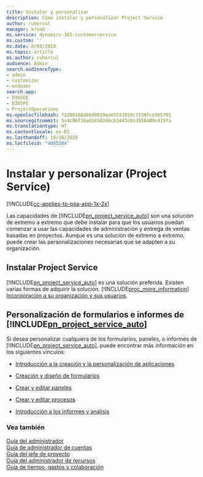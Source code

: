 ```yaml
---
title: Instalar y personalizar
description: Cómo instalar y personalizar Project Service
author: ruhercul
manager: kfend
ms.service: dynamics-365-customerservice
ms.custom: ''
ms.date: 8/03/2018
ms.topic: article
ms.author: ruhercul
audience: Admin
search.audienceType:
- admin
- customizer
- enduser
search.app:
- D365CE
- D365PS
- ProjectOperations
ms.openlocfilehash: f2d88160ab6d9020ea65553829c7139fce585701
ms.sourcegitcommit: 5c4c9bf3ba018562d6cb3443c01d550489c415fa
ms.translationtype: HT
ms.contentlocale: es-ES
ms.lasthandoff: 10/16/2020
ms.locfileid: "4085204"
---
```

# <a name="install-and-customize-project-service"></a>Instalar y personalizar (Project Service)

[!INCLUDE[cc-applies-to-psa-app-1x-2x](../includes/cc-applies-to-psa-app-1x-2x.md)]

Las capacidades de [!INCLUDE[pn_project_service_auto](../includes/pn-project-service-auto.md)] son una solución de extremo a extremo que debe instalar para que los usuarios puedan comenzar a usar las capacidades de administración y entrega de ventas basadas en proyectos. Aunque es una solución de extremo a extremo, puede crear las personalizaciones necesarias que se adapten a su organización.  
<!-- TODO: I expect to find the information on how to get and install this here. Please find that and add it here. Same for Project Service.--> 
  
## <a name="install-project-service"></a>Instalar Project Service  
 [!INCLUDE[pn_project_service_auto](../includes/pn-project-service-auto.md)] es una solución preferida. Existen varias formas de adquirir la solución. [!INCLUDE[proc_more_information](../includes/proc-more-information.md)] [Incorporación a su organización y sus usuarios](https://docs.microsoft.com/dynamics365/customerengagement/on-premises/admin/onboard-your-organization-and-users-to-dynamics-365-online).  
  
## <a name="customize-pn_project_service_auto-forms-and-reports"></a>Personalización de formularios e informes de [!INCLUDE[pn_project_service_auto](../includes/pn-project-service-auto.md)]  
 Si desea personalizar cualquiera de los formularios, paneles, o informes de [!INCLUDE[pn_project_service_auto](../includes/pn-project-service-auto.md)], puede encontrar más información en los siguientes vínculos:  
  
- [Introducción a la creación y la personalización de aplicaciones](https://docs.microsoft.com/dynamics365/customerengagement/on-premises/customize/getting-started-customization)  
  
- [Creación y diseño de formularios](https://docs.microsoft.com/dynamics365/customerengagement/on-premises/customize/create-design-forms)  
  
- [Crear y editar paneles](https://docs.microsoft.com/dynamics365/customerengagement/on-premises/customize/create-edit-dashboards)  
  
- [Crear y editar procesos](https://docs.microsoft.com/dynamics365/customerengagement/on-premises/customize/guide-staff-through-common-tasks-processes)  
  
- [Introducción a los informes y análisis](https://docs.microsoft.com/dynamics365/customerengagement/on-premises/analytics/reporting-analytics-with-dynamics-365)  
  
### <a name="see-also"></a>Vea también  
 [Guía del administrador](../psa/admin-guide.md)   
 [Guía de administrador de cuentas](../psa/account-manager-guide.md)   
 [Guía del jefe de proyecto](../psa/project-manager-guide.md)   
 [Guía del administrador de recursos](../psa/resource-manager-guide.md)   
 [Guía de tiempo, gastos y colaboración](../psa/time-expense-collaboration-guide.md)
